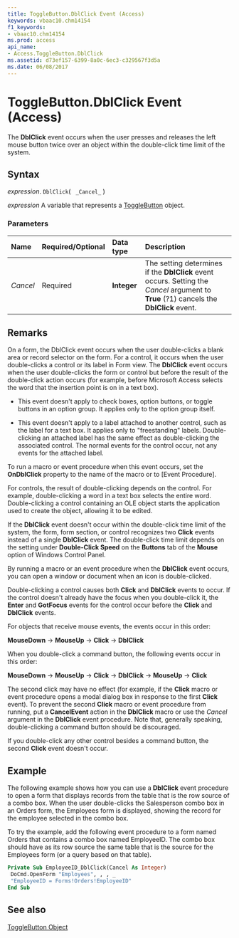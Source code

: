 ```yaml
---
title: ToggleButton.DblClick Event (Access)
keywords: vbaac10.chm14154
f1_keywords:
- vbaac10.chm14154
ms.prod: access
api_name:
- Access.ToggleButton.DblClick
ms.assetid: d73ef157-6399-8a0c-6ec3-c329567f3d5a
ms.date: 06/08/2017
---
```



# ToggleButton.DblClick Event (Access)

The  **DblClick** event occurs when the user presses and releases the left mouse button twice over an object within the double-click time limit of the system.


## Syntax

_expression_. `DblClick`( ` _Cancel_` )

_expression_ A variable that represents a [ToggleButton](Access.ToggleButton.md) object.


### Parameters



|Name|Required/Optional|Data type|Description|
|:-----|:-----|:-----|:-----|
| _Cancel_|Required|**Integer**|The setting determines if the  **DblClick** event occurs. Setting the _Cancel_ argument to **True** (?1) cancels the **DblClick** event.|

## Remarks

On a form, the DblClick event occurs when the user double-clicks a blank area or record selector on the form. For a control, it occurs when the user double-clicks a control or its label in Form view. The  **DblClick** event occurs when the user double-clicks the form or control but before the result of the double-click action occurs (for example, before Microsoft Access selects the word that the insertion point is on in a text box).




- This event doesn't apply to check boxes, option buttons, or toggle buttons in an option group. It applies only to the option group itself.
    
- This event doesn't apply to a label attached to another control, such as the label for a text box. It applies only to "freestanding" labels. Double-clicking an attached label has the same effect as double-clicking the associated control. The normal events for the control occur, not any events for the attached label.
    


To run a macro or event procedure when this event occurs, set the  **OnDblClick** property to the name of the macro or to [Event Procedure].

For controls, the result of double-clicking depends on the control. For example, double-clicking a word in a text box selects the entire word. Double-clicking a control containing an OLE object starts the application used to create the object, allowing it to be edited.

If the  **DblClick** event doesn't occur within the double-click time limit of the system, the form, form section, or control recognizes two **Click** events instead of a single **DblClick** event. The double-click time limit depends on the setting under **Double-Click Speed** on the **Buttons** tab of the **Mouse** option of Windows Control Panel.

By running a macro or an event procedure when the  **DblClick** event occurs, you can open a window or document when an icon is double-clicked.

Double-clicking a control causes both  **Click** and **DblClick** events to occur. If the control doesn't already have the focus when you double-click it, the **Enter** and **GotFocus** events for the control occur before the **Click** and **DblClick** events.

For objects that receive mouse events, the events occur in this order:

 **MouseDown** → **MouseUp** → **Click** → **DblClick**

When you double-click a command button, the following events occur in this order:

 **MouseDown** → **MouseUp** → **Click** → **DblClick** → **MouseUp** → **Click**

The second click may have no effect (for example, if the  **Click** macro or event procedure opens a modal dialog box in response to the first **Click** event). To prevent the second **Click** macro or event procedure from running, put a **CancelEvent** action in the **DblClick** macro or use the _Cancel_ argument in the **DblClick** event procedure. Note that, generally speaking, double-clicking a command button should be discouraged.

If you double-click any other control besides a command button, the second  **Click** event doesn't occur.


## Example

The following example shows how you can use a  **DblClick** event procedure to open a form that displays records from the table that is the row source of a combo box. When the user double-clicks the Salesperson combo box in an Orders form, the Employees form is displayed, showing the record for the employee selected in the combo box.

To try the example, add the following event procedure to a form named Orders that contains a combo box named EmployeeID. The combo box should have as its row source the same table that is the source for the Employees form (or a query based on that table).




```vb
Private Sub EmployeeID_DblClick(Cancel As Integer) 
 DoCmd.OpenForm "Employees", , , _ 
 "EmployeeID = Forms!Orders!EmployeeID" 
End Sub
```


## See also


[ToggleButton Object](Access.ToggleButton.md)

